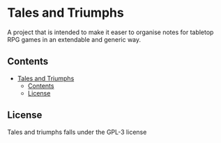 # Tales and Triumphs

A project that is intended to make it easer to organise notes for tabletop RPG games in an extendable and generic way.

## Contents

- [Tales and Triumphs](#tales-and-triumphs)
  - [Contents](#contents)
  - [License](#license)

## License

Tales and triumphs falls under the GPL-3 license